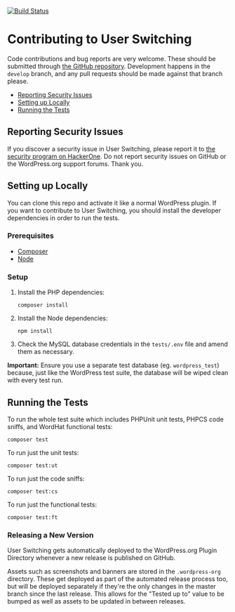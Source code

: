 [![Build Status](https://img.shields.io/github/workflow/status/johnbillion/user-switching/Test/develop?style=flat-square)](https://github.com/johnbillion/user-switching/actions)

# Contributing to User Switching

Code contributions and bug reports are very welcome. These should be submitted through [the GitHub repository](https://github.com/johnbillion/user-switching). Development happens in the `develop` branch, and any pull requests should be made against that branch please.

* [Reporting Security Issues](#reporting-security-issues)
* [Setting up Locally](#setting-up-locally)
* [Running the Tests](#running-the-tests)

## Reporting Security Issues

If you discover a security issue in User Switching, please report it to [the security program on HackerOne](https://hackerone.com/johnblackbourn). Do not report security issues on GitHub or the WordPress.org support forums. Thank you.

## Setting up Locally

You can clone this repo and activate it like a normal WordPress plugin. If you want to contribute to User Switching, you should install the developer dependencies in order to run the tests.

### Prerequisites

* [Composer](https://getcomposer.org/)
* [Node](https://nodejs.org/)

### Setup

1. Install the PHP dependencies:

       composer install

2. Install the Node dependencies:

       npm install

3. Check the MySQL database credentials in the `tests/.env` file and amend them as necessary.

**Important:** Ensure you use a separate test database (eg. `wordpress_test`) because, just like the WordPress test suite, the database will be wiped clean with every test run.

## Running the Tests

To run the whole test suite which includes PHPUnit unit tests, PHPCS code sniffs, and WordHat functional tests:

	composer test

To run just the unit tests:

	composer test:ut

To run just the code sniffs:

	composer test:cs

To run just the functional tests:

	composer test:ft

### Releasing a New Version

User Switching gets automatically deployed to the WordPress.org Plugin Directory whenever a new release is published on GitHub.

Assets such as screenshots and banners are stored in the `.wordpress-org` directory. These get deployed as part of the automated release process too, but will be deployed separately if they're the only changes in the master branch since the last release. This allows for the "Tested up to" value to be bumped as well as assets to be updated in between releases.

